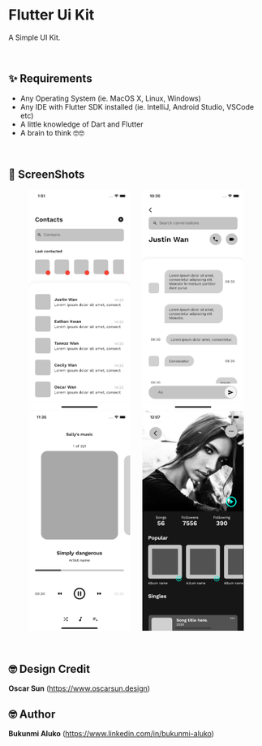 # Flutter Ui Kit

A Simple UI Kit.

<br />

## ✨ Requirements

- Any Operating System (ie. MacOS X, Linux, Windows)
- Any IDE with Flutter SDK installed (ie. IntelliJ, Android Studio, VSCode etc)
- A little knowledge of Dart and Flutter
- A brain to think 🤓🤓

<br />

## 📸 ScreenShots

<p align="center">
<img src="art/screenshots/page_1.png" alt="page 1" width="200px" hspace="10"/>
<img src="art/screenshots/page_2.png" alt="page 2" width="200px" hspace="10"/>
<img src="art/screenshots/page_3.png" alt="page 3" width="200px" hspace="10"/>
<img src="art/screenshots/page_4.png" alt="page 4" width="200px" hspace="10"/>
 
</p>

<br />

## 🤓 Design Credit

**Oscar Sun**
(https://www.oscarsun.design)

## 🤓 Author

**Bukunmi Aluko**
(https://www.linkedin.com/in/bukunmi-aluko)

